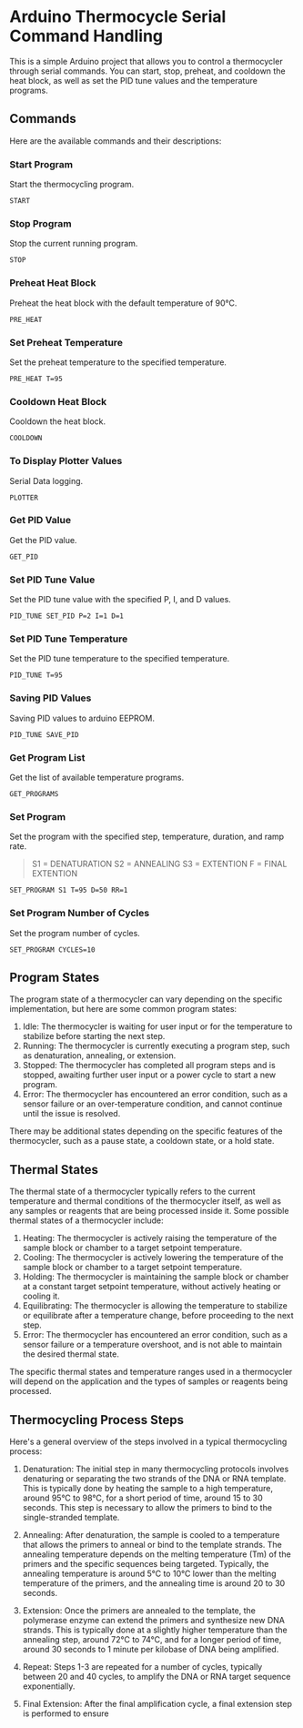 # Arduino Thermocycle Serial Command Handling

This is a simple Arduino project that allows you to control a thermocycler through serial commands. You can start, stop, preheat, and cooldown the heat block, as well as set the PID tune values and the temperature programs.

## Commands

Here are the available commands and their descriptions:

### Start Program

Start the thermocycling program.

```
START
```

### Stop Program

Stop the current running program.

```
STOP
```

### Preheat Heat Block

Preheat the heat block with the default temperature of 90°C.

```
PRE_HEAT
```

### Set Preheat Temperature

Set the preheat temperature to the specified temperature.

```
PRE_HEAT T=95
```

### Cooldown Heat Block

Cooldown the heat block.

```
COOLDOWN
```

### To Display Plotter Values

Serial Data logging.

```
PLOTTER
```
### Get PID Value

Get the PID value.

```
GET_PID
```

### Set PID Tune Value

Set the PID tune value with the specified P, I, and D values.

```
PID_TUNE SET_PID P=2 I=1 D=1
```

### Set PID Tune Temperature

Set the PID tune temperature to the specified temperature.

```
PID_TUNE T=95
```
### Saving PID Values

Saving PID values to arduino EEPROM.

```
PID_TUNE SAVE_PID
```

### Get Program List

Get the list of available temperature programs.

```
GET_PROGRAMS
```

### Set Program

Set the program with the specified step, temperature, duration, and ramp rate.

> S1 = DENATURATION
> S2 = ANNEALING
> S3 = EXTENTION
> F = FINAL EXTENTION

```
SET_PROGRAM S1 T=95 D=50 RR=1
```

### Set Program Number of Cycles

Set the program number of cycles.

```
SET_PROGRAM CYCLES=10
```

## Program States

The program state of a thermocycler can vary depending on the specific implementation, but here are some common program states:

1. Idle: The thermocycler is waiting for user input or for the temperature to stabilize before starting the next step.
2. Running: The thermocycler is currently executing a program step, such as denaturation, annealing, or extension.
3. Stopped: The thermocycler has completed all program steps and is stopped, awaiting further user input or a power cycle to start a new program.
4. Error: The thermocycler has encountered an error condition, such as a sensor failure or an over-temperature condition, and cannot continue until the issue is resolved.

There may be additional states depending on the specific features of the thermocycler, such as a pause state, a cooldown state, or a hold state.

## Thermal States

The thermal state of a thermocycler typically refers to the current temperature and thermal conditions of the thermocycler itself, as well as any samples or reagents that are being processed inside it. Some possible thermal states of a thermocycler include:

1. Heating: The thermocycler is actively raising the temperature of the sample block or chamber to a target setpoint temperature.
2. Cooling: The thermocycler is actively lowering the temperature of the sample block or chamber to a target setpoint temperature.
3. Holding: The thermocycler is maintaining the sample block or chamber at a constant target setpoint temperature, without actively heating or cooling it.
4. Equilibrating: The thermocycler is allowing the temperature to stabilize or equilibrate after a temperature change, before proceeding to the next step.
5. Error: The thermocycler has encountered an error condition, such as a sensor failure or a temperature overshoot, and is not able to maintain the desired thermal state.

The specific thermal states and temperature ranges used in a thermocycler will depend on the application and the types of samples or reagents being processed.

## Thermocycling Process Steps

Here's a general overview of the steps involved in a typical thermocycling process:

1. Denaturation: The initial step in many thermocycling protocols involves denaturing or separating the two strands of the DNA or RNA template. This is typically done by heating the sample to a high temperature, around 95°C to 98°C, for a short period of time, around 15 to 30 seconds. This step is necessary to allow the primers to bind to the single-stranded template.

2. Annealing: After denaturation, the sample is cooled to a temperature that allows the primers to anneal or bind to the template strands. The annealing temperature depends on the melting temperature (Tm) of the primers and the specific sequences being targeted. Typically, the annealing temperature is around 5°C to 10°C lower than the melting temperature of the primers, and the annealing time is around 20 to 30 seconds.

3. Extension: Once the primers are annealed to the template, the polymerase enzyme can extend the primers and synthesize new DNA strands. This is typically done at a slightly higher temperature than the annealing step, around 72°C to 74°C, and for a longer period of time, around 30 seconds to 1 minute per kilobase of DNA being amplified.

4. Repeat: Steps 1-3 are repeated for a number of cycles, typically between 20 and 40 cycles, to amplify the DNA or RNA target sequence exponentially.

5. Final Extension: After the final amplification cycle, a final extension step is performed to ensure
